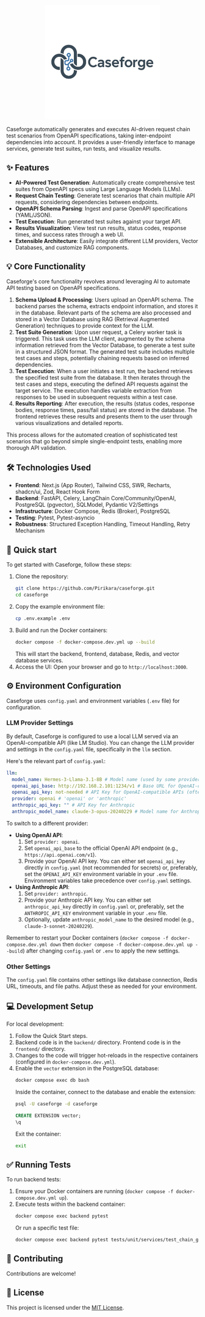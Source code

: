 <p align="center">
  <img src="./logo.png" alt="Caseforge Logo" width="300"/>
</p>

Caseforge automatically generates and executes AI-driven request chain test scenarios from OpenAPI specifications, taking inter-endpoint dependencies into account. It provides a user-friendly interface to manage services, generate test suites, run tests, and visualize results.

## ✨ Features

- **AI-Powered Test Generation**: Automatically create comprehensive test suites from OpenAPI specs using Large Language Models (LLMs).
- **Request Chain Testing**: Generate test scenarios that chain multiple API requests, considering dependencies between endpoints.
- **OpenAPI Schema Parsing**: Ingest and parse OpenAPI specifications (YAML/JSON).
- **Test Execution**: Run generated test suites against your target API.
- **Results Visualization**: View test run results, status codes, response times, and success rates through a web UI.
- **Extensible Architecture**: Easily integrate different LLM providers, Vector Databases, and customize RAG components.

## 💡 Core Functionality

Caseforge's core functionality revolves around leveraging AI to automate API testing based on OpenAPI specifications.

1.  **Schema Upload & Processing**: Users upload an OpenAPI schema. The backend parses the schema, extracts endpoint information, and stores it in the database. Relevant parts of the schema are also processed and stored in a Vector Database using RAG (Retrieval Augmented Generation) techniques to provide context for the LLM.
2.  **Test Suite Generation**: Upon user request, a Celery worker task is triggered. This task uses the LLM client, augmented by the schema information retrieved from the Vector Database, to generate a test suite in a structured JSON format. The generated test suite includes multiple test cases and steps, potentially chaining requests based on inferred dependencies.
3.  **Test Execution**: When a user initiates a test run, the backend retrieves the specified test suite from the database. It then iterates through the test cases and steps, executing the defined API requests against the target service. The execution handles variable extraction from responses to be used in subsequent requests within a test case.
4.  **Results Reporting**: After execution, the results (status codes, response bodies, response times, pass/fail status) are stored in the database. The frontend retrieves these results and presents them to the user through various visualizations and detailed reports.

This process allows for the automated creation of sophisticated test scenarios that go beyond simple single-endpoint tests, enabling more thorough API validation.

## 🛠️ Technologies Used

- **Frontend**: Next.js (App Router), Tailwind CSS, SWR, Recharts, shadcn/ui, Zod, React Hook Form
- **Backend**: FastAPI, Celery, LangChain Core/Community/OpenAI, PostgreSQL (pgvector), SQLModel, Pydantic V2/Settings
- **Infrastructure**: Docker Compose, Redis (Broker), PostgreSQL
- **Testing**: Pytest, Pytest-asyncio
- **Robustness**: Structured Exception Handling, Timeout Handling, Retry Mechanism

## 🚀 Quick start

To get started with Caseforge, follow these steps:

1.  Clone the repository:
    ```bash
    git clone https://github.com/Pirikara/caseforge.git
    cd caseforge
    ```
2.  Copy the example environment file:
    ```bash
    cp .env.example .env
    ```
3.  Build and run the Docker containers:
    ```bash
    docker compose -f docker-compose.dev.yml up --build
    ```
    This will start the backend, frontend, database, Redis, and vector database services.
4.  Access the UI: Open your browser and go to `http://localhost:3000`.

## ⚙️ Environment Configuration

Caseforge uses `config.yaml` and environment variables (`.env` file) for configuration.

### LLM Provider Settings

By default, Caseforge is configured to use a local LLM served via an OpenAI-compatible API (like LM Studio). You can change the LLM provider and settings in the `config.yaml` file, specifically in the `llm` section.

Here's the relevant part of `config.yaml`:

```yaml
llm:
  model_name: Hermes-3-Llama-3.1-8B # Model name (used by some providers)
  openai_api_base: http://192.168.2.101:1234/v1 # Base URL for OpenAI-compatible APIs
  openai_api_key: not-needed # API Key for OpenAI-compatible APIs (often not needed for local)
  provider: openai # 'openai' or 'anthropic'
  anthropic_api_key: "" # API Key for Anthropic
  anthropic_model_name: claude-3-opus-20240229 # Model name for Anthropic
```

To switch to a different provider:

-   **Using OpenAI API**:
    1.  Set `provider: openai`.
    2.  Set `openai_api_base` to the official OpenAI API endpoint (e.g., `https://api.openai.com/v1`).
    3.  Provide your OpenAI API key. You can either set `openai_api_key` directly in `config.yaml` (not recommended for secrets) or, preferably, set the `OPENAI_API_KEY` environment variable in your `.env` file. Environment variables take precedence over `config.yaml` settings.
-   **Using Anthropic API**:
    1.  Set `provider: anthropic`.
    2.  Provide your Anthropic API key. You can either set `anthropic_api_key` directly in `config.yaml` or, preferably, set the `ANTHROPIC_API_KEY` environment variable in your `.env` file.
    3.  Optionally, update `anthropic_model_name` to the desired model (e.g., `claude-3-sonnet-20240229`).

Remember to restart your Docker containers (`docker compose -f docker-compose.dev.yml down` then `docker compose -f docker-compose.dev.yml up --build`) after changing `config.yaml` or `.env` to apply the new settings.

### Other Settings

The `config.yaml` file contains other settings like database connection, Redis URL, timeouts, and file paths. Adjust these as needed for your environment.

## 💻 Development Setup

For local development:

1.  Follow the Quick Start steps.
2.  Backend code is in the `backend/` directory. Frontend code is in the `frontend/` directory.
3.  Changes to the code will trigger hot-reloads in the respective containers (configured in `docker-compose.dev.yml`).
4.  Enable the `vector` extension in the PostgreSQL database:
    ```bash
    docker compose exec db bash
    ```
    Inside the container, connect to the database and enable the extension:
    ```bash
    psql -U caseforge -d caseforge
    ```
    ```sql
    CREATE EXTENSION vector;
    \q
    ```
    Exit the container:
    ```bash
    exit
    ```

## ✅ Running Tests

To run backend tests:

1.  Ensure your Docker containers are running (`docker compose -f docker-compose.dev.yml up`).
2.  Execute tests within the backend container:
    ```bash
    docker compose exec backend pytest
    ```
    Or run a specific test file:
    ```bash
    docker compose exec backend pytest tests/unit/services/test_chain_generator.py
    ```

## 🤝 Contributing

Contributions are welcome!

## 📄 License

This project is licensed under the [MIT License](LICENSE).
